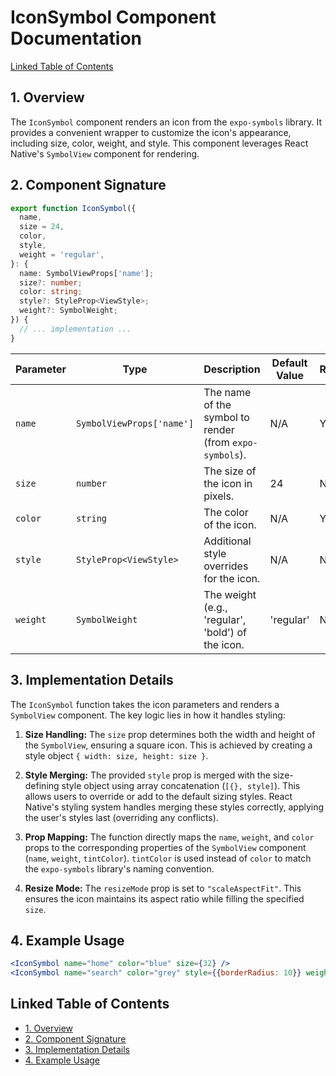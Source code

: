 # IconSymbol Component Documentation

[Linked Table of Contents](#linked-table-of-contents)

## 1. Overview

The `IconSymbol` component renders an icon from the `expo-symbols` library. It provides a convenient wrapper to customize the icon's appearance, including size, color, weight, and style.  This component leverages React Native's `SymbolView` component for rendering.

## 2.  Component Signature

```typescript
export function IconSymbol({
  name,
  size = 24,
  color,
  style,
  weight = 'regular',
}: {
  name: SymbolViewProps['name'];
  size?: number;
  color: string;
  style?: StyleProp<ViewStyle>;
  weight?: SymbolWeight;
}) {
  // ... implementation ...
}
```

| Parameter | Type                     | Description                                          | Default Value | Required |
|------------|--------------------------|------------------------------------------------------|----------------|----------|
| `name`     | `SymbolViewProps['name']` | The name of the symbol to render (from `expo-symbols`). |  N/A          | Yes      |
| `size`     | `number`                 | The size of the icon in pixels.                       | 24            | No       |
| `color`    | `string`                 | The color of the icon.                               | N/A          | Yes      |
| `style`    | `StyleProp<ViewStyle>`   | Additional style overrides for the icon.             | N/A          | No       |
| `weight`   | `SymbolWeight`           | The weight (e.g., 'regular', 'bold') of the icon.    | 'regular'     | No       |


## 3. Implementation Details

The `IconSymbol` function takes the icon parameters and renders a `SymbolView` component.  The key logic lies in how it handles styling:

1. **Size Handling:** The `size` prop determines both the width and height of the `SymbolView`, ensuring a square icon. This is achieved by creating a style object `{ width: size, height: size }`.

2. **Style Merging:** The provided `style` prop is merged with the size-defining style object using array concatenation (`[{}, style]`). This allows users to override or add to the default sizing styles.  React Native's styling system handles merging these styles correctly, applying the user's styles last (overriding any conflicts).

3. **Prop Mapping:** The function directly maps the `name`, `weight`, and `color` props to the corresponding properties of the `SymbolView` component (`name`, `weight`, `tintColor`).  `tintColor` is used instead of `color` to match the `expo-symbols` library's naming convention.

4. **Resize Mode:** The `resizeMode` prop is set to `"scaleAspectFit"`. This ensures the icon maintains its aspect ratio while filling the specified `size`.


## 4. Example Usage

```jsx
<IconSymbol name="home" color="blue" size={32} />
<IconSymbol name="search" color="grey" style={{borderRadius: 10}} weight="bold"/>
```

## <a name="linked-table-of-contents">Linked Table of Contents</a>

* [1. Overview](#1-overview)
* [2. Component Signature](#2-component-signature)
* [3. Implementation Details](#3-implementation-details)
* [4. Example Usage](#4-example-usage)

